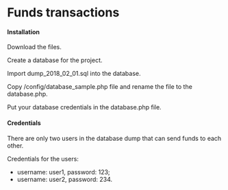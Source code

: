 Funds transactions
==================

#### Installation

Download the files.

Create a database for the project.

Import dump_2018_02_01.sql into the database.

Copy /config/database_sample.php file and rename the file to the database.php.

Put your database credentials in the database.php file.

#### Credentials
There are only two users in the database dump that can send funds to each other.

Credentials for the users:
* username: user1, password: 123;
* username: user2, password: 234.